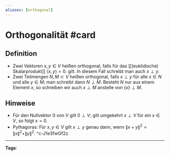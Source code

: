```yaml
---
aliases: [orthogonal]
---
```


# Orthogonalität #card
## Definition
- Zwei Vektoren $x, y \in V$ heißen orthogonal, falls für das [[(euklidische) Skalarprodukt]] $\langle x, y\rangle=0.$ gilt. In diesem Fall schreibt man auch $x\perp y.$
- Zwei Teilmengen $N, M \subset V$ heißen orthogonal, falls $x \perp y$ für alle $x \in N$ und alle $y \in M$; man schreibt dann $N \perp M$. Besteht $N$ nur aus einem Element $x$, so schreiben wir auch $x \perp M$ anstelle von $\{x\} \perp M$.
## Hinweise
- Für den Nullvektor 0 von $V$ gilt $0 \perp V$; gilt umgekehrt $x \perp V$ für ein $x \in V$, so folgt $x=0$.
- Pythagoras: Für $x, y \in V$ gilt $x \perp y$ genau dann, wenn $\|x+y\|^{2}=\|x\|^{2}+\|y\|^{2} .$
^c-J1e3fwGf2z
---
**Tags**: 